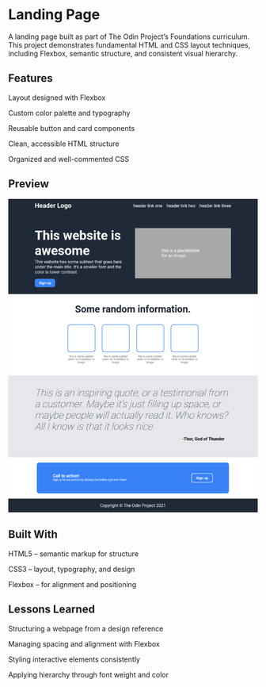 # Landing Page

A landing page built as part of The Odin Project’s
 Foundations curriculum.
This project demonstrates fundamental HTML and CSS layout techniques, including Flexbox, semantic structure, and consistent visual hierarchy.

## Features

Layout designed with Flexbox

Custom color palette and typography

Reusable button and card components

Clean, accessible HTML structure

Organized and well-commented CSS

## Preview

<p align="center">
  <img src="./images/preview.png" alt="Landing page preview" width="600">
</p>

## Built With

HTML5 – semantic markup for structure

CSS3 – layout, typography, and design

Flexbox – for alignment and positioning

## Lessons Learned

Structuring a webpage from a design reference

Managing spacing and alignment with Flexbox

Styling interactive elements consistently

Applying hierarchy through font weight and color
